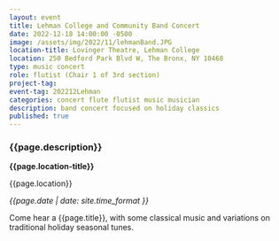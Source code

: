```yaml
---
layout: event
title: Lehman College and Community Band Concert
date: 2022-12-18 14:00:00 -0500
image: /assets/img/2022/11/lehmanBand.JPG
location-title: Lovinger Theatre, Lehman College
location: 250 Bedford Park Blvd W, The Bronx, NY 10468
type: music concert
role: flutist (Chair 1 of 3rd section)
project-tag:
event-tag: 202212Lehman
categories: concert flute flutist music musician
description: band concert focused on holiday classics
published: true
---
```

### {{page.description}}

**{{page.location-title}}**

{{page.location}}

*{{page.date | date: site.time_format }}*

Come hear a {{page.title}}, with some classical music and variations on traditional holiday seasonal tunes.
